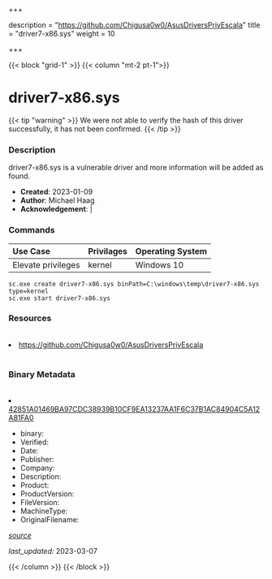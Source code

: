 +++

description = "https://github.com/Chigusa0w0/AsusDriversPrivEscala"
title = "driver7-x86.sys"
weight = 10

+++


{{< block "grid-1" >}}
{{< column "mt-2 pt-1">}}




# driver7-x86.sys 


{{< tip "warning" >}}
We were not able to verify the hash of this driver successfully, it has not been confirmed.
{{< /tip >}}




### Description


driver7-x86.sys is a vulnerable driver and more information will be added as found.


- **Created**: 2023-01-09
- **Author**: Michael Haag
- **Acknowledgement**:  | [](https://twitter.com/)

### Commands

| Use Case | Privilages | Operating System | 
|:---- | ---- | ---- |
| Elevate privileges | kernel | Windows 10 |

```
sc.exe create driver7-x86.sys binPath=C:\windows\temp\driver7-x86.sys type=kernel
sc.exe start driver7-x86.sys
```

### Resources
<br>


<li><a href=" https://github.com/Chigusa0w0/AsusDriversPrivEscala"> https://github.com/Chigusa0w0/AsusDriversPrivEscala</a></li>


<br>


### Binary Metadata
<br>



<li><a href="https://www.virustotal.com/gui/file/42851A01469BA97CDC38939B10CF9EA13237AA1F6C37B1AC84904C5A12A81FA0">42851A01469BA97CDC38939B10CF9EA13237AA1F6C37B1AC84904C5A12A81FA0</a></li>



- binary: 
- Verified: 
- Date: 
- Publisher: 
- Company: 
- Description: 
- Product: 
- ProductVersion: 
- FileVersion: 
- MachineType: 
- OriginalFilename: 

[*source*](https://github.com/magicsword-io/LOLDrivers/tree/main/yaml/driver7-x86.sys.yml)

*last_updated:* 2023-03-07


{{< /column >}}
{{< /block >}}
